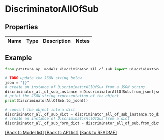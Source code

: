 # DiscriminatorAllOfSub


## Properties

Name | Type | Description | Notes
------------ | ------------- | ------------- | -------------

## Example

```python
from petstore_api.models.discriminator_all_of_sub import DiscriminatorAllOfSub

# TODO update the JSON string below
json = "{}"
# create an instance of DiscriminatorAllOfSub from a JSON string
discriminator_all_of_sub_instance = DiscriminatorAllOfSub.from_json(json)
# print the JSON string representation of the object
print(DiscriminatorAllOfSub.to_json())

# convert the object into a dict
discriminator_all_of_sub_dict = discriminator_all_of_sub_instance.to_dict()
# create an instance of DiscriminatorAllOfSub from a dict
discriminator_all_of_sub_form_dict = discriminator_all_of_sub.from_dict(discriminator_all_of_sub_dict)
```
[[Back to Model list]](../README.md#documentation-for-models) [[Back to API list]](../README.md#documentation-for-api-endpoints) [[Back to README]](../README.md)


